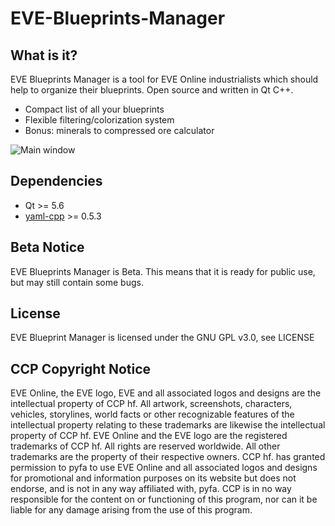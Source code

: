 # EVE-Blueprints-Manager

## What is it?

EVE Blueprints Manager is a tool for EVE Online industrialists which should help to organize their blueprints. Open source and written in Qt C++.
  - Compact list of all your blueprints
  - Flexible filtering/colorization system
  - Bonus: minerals to compressed ore calculator

![Main window](http://i.imgur.com/wUceNtD.png)

## Dependencies
  - Qt >= 5.6
  - [yaml-cpp] >= 0.5.3
  
## Beta Notice
EVE Blueprints Manager is Beta. This means that  it is ready for public use, but may still contain some bugs.

## License

EVE Blueprint Manager is licensed under the GNU GPL v3.0, see LICENSE

## CCP Copyright Notice

EVE Online, the EVE logo, EVE and all associated logos and designs are the intellectual property of CCP hf. All artwork, screenshots, characters, vehicles, storylines, world facts or other recognizable features of the intellectual property relating to these trademarks are likewise the intellectual property of CCP hf. EVE Online and the EVE logo are the registered trademarks of CCP hf. All rights are reserved worldwide. All other trademarks are the property of their respective owners. CCP hf. has granted permission to pyfa to use EVE Online and all associated logos and designs for promotional and information purposes on its website but does not endorse, and is not in any way affiliated with, pyfa. CCP is in no way responsible for the content on or functioning of this program, nor can it be liable for any damage arising from the use of this program.

[yaml-cpp]: https://github.com/jbeder/yaml-cpp
